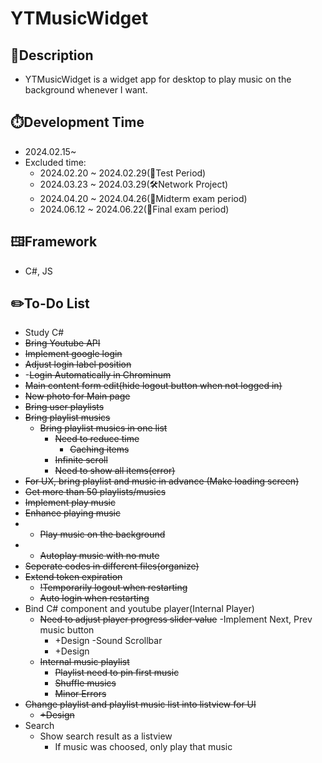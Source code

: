 # YTMusicWidget

## 📘Description
- YTMusicWidget is a widget app for desktop to play music on the background whenever I want.

## ⏱️Development Time
- 2024.02.15~
- Excluded time:
  - 2024.02.20 ~ 2024.02.29(📘Test Period)
  - 2024.03.23 ~ 2024.03.29(🛠️Network Project)
  - 2024.04.20 ~ 2024.04.26(📝Midterm exam period)
  - 2024.06.12 ~ 2024.06.22(📝Final exam period)

## 🖽Framework
- C#, JS

## ✏️To-Do List
- Study C#
- ~~Bring Youtube API~~
- ~~Implement google login~~
- ~~Adjust login label position~~
- -~~Login Automatically in Chrominum~~
- ~~Main content form edit(hide logout button when not logged in)~~
- ~~New photo for Main page~~
- ~~Bring user playlists~~
- ~~Bring playlist musics~~
  - ~~Bring playlist musics in one list~~
    - ~~Need to reduce time~~
      - ~~Caching items~~
    - ~~Infinite scroll~~
    - ~~Need to show all items(error)~~
- ~~For UX, bring playlist and music in advance (Make loading screen)~~
- ~~Get more than 50 playlists/musics~~
- ~~Implement play music~~
- ~~Enhance playing music~~
- - ~~Play music on the background~~
- - ~~Autoplay music with no mute~~
- ~~Seperate codes in different files(organize)~~
- ~~Extend token expiration~~
  - ~~!Temporarily logout when restarting~~
  - ~~Auto login when restarting~~
- Bind C# component and youtube player(Internal Player)
  - ~~Need to adjust player progress slider value~~
  -Implement Next, Prev music button
    - +Design
  -Sound Scrollbar
    - +Design
  - ~~Internal music playlist~~
    - ~~Playlist need to pin first music~~
    - ~~Shuffle musics~~
    - ~~Minor Errors~~
- ~~Change playlist and playlist music list into listview for UI~~
  - ~~+Design~~
- Search
  - Show search result as a listview
    - If music was choosed, only play that music
